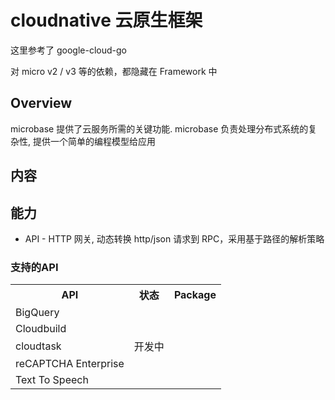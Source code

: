 # cloudnative 云原生框架
这里参考了 google-cloud-go

对 micro v2 / v3 等的依赖，都隐藏在 Framework 中

## Overview
microbase 提供了云服务所需的关键功能. 
microbase 负责处理分布式系统的复杂性, 提供一个简单的编程模型给应用

## 内容

## 能力
* API - HTTP 网关, 动态转换 http/json 请求到 RPC，采用基于路径的解析策略


### 支持的API
<table>
  <tr>
    <th>API</th>
    <th>状态</th>
    <th>Package</th>
  <tr>
  <tr>
    <td>BigQuery</td>
    <td></td>
    <td></td>
  <tr>
  <tr>
    <td>Cloudbuild</td>
    <td></td>
    <td></td>
  <tr>
  <tr>
    <td>cloudtask</td>
    <td>开发中</td>
    <td></td>
  <tr>
  <tr>
    <td>reCAPTCHA Enterprise</td>
    <td></td>
    <td></td>
  <tr>
  <tr>
    <td>Text To Speech</td>
    <td></td>
    <td></td>
  <tr>
</table>